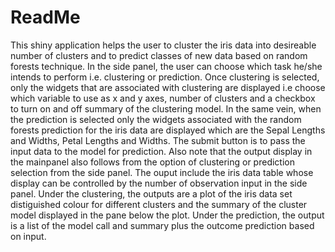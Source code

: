 # ReadMe

This shiny application helps the user to cluster the iris data into desireable number of clusters and to predict classes of new data based on random forests technique. In the side panel, the user can choose which task he/she intends to perform i.e. clustering or prediction. Once clustering is selected, only the widgets that are associated with clustering are displayed i.e choose which variable to use as x and y axes, number of clusters and a checkbox to turn on and off summary of the clustering model. In the same vein, when the prediction is selected only the widgets associated with the random forests prediction for the iris data are displayed which are the Sepal Lengths and Widths, Petal Lengths and Widths. The submit button is to pass the input data to the model for prediction. Also note that the output display in the mainpanel also follows from the option of clustering or prediction selection from the side panel. The ouput include the iris data table whose display can be controlled by the number of observation input in the side panel. Under the clustering, the outputs are a plot of the iris data set distiguished colour for different clusters and the summary of the cluster model displayed in the pane below the plot. Under the prediction, the output is a list of the model call and summary plus the outcome prediction based on input.